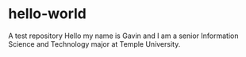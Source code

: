 # hello-world
A test repository 
Hello my name is Gavin and I am a senior Information Science and Technology major at Temple University.
